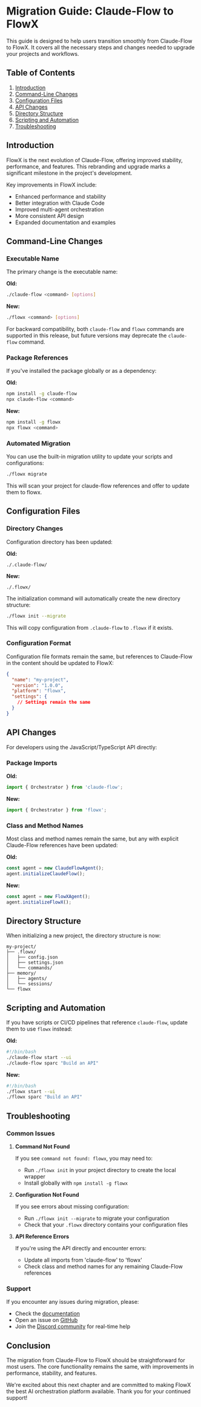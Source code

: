# Migration Guide: Claude-Flow to FlowX

This guide is designed to help users transition smoothly from Claude-Flow to FlowX. It covers all the necessary steps and changes needed to upgrade your projects and workflows.

## Table of Contents
1. [Introduction](#introduction)
2. [Command-Line Changes](#command-line-changes)
3. [Configuration Files](#configuration-files)
4. [API Changes](#api-changes)
5. [Directory Structure](#directory-structure)
6. [Scripting and Automation](#scripting-and-automation)
7. [Troubleshooting](#troubleshooting)

## Introduction

FlowX is the next evolution of Claude-Flow, offering improved stability, performance, and features. This rebranding and upgrade marks a significant milestone in the project's development.

Key improvements in FlowX include:
- Enhanced performance and stability
- Better integration with Claude Code
- Improved multi-agent orchestration
- More consistent API design
- Expanded documentation and examples

## Command-Line Changes

### Executable Name

The primary change is the executable name:

**Old:**
```bash
./claude-flow <command> [options]
```

**New:**
```bash
./flowx <command> [options]
```

For backward compatibility, both `claude-flow` and `flowx` commands are supported in this release, but future versions may deprecate the `claude-flow` command.

### Package References

If you've installed the package globally or as a dependency:

**Old:**
```bash
npm install -g claude-flow
npx claude-flow <command>
```

**New:**
```bash
npm install -g flowx
npx flowx <command>
```

### Automated Migration

You can use the built-in migration utility to update your scripts and configurations:

```bash
./flowx migrate
```

This will scan your project for claude-flow references and offer to update them to flowx.

## Configuration Files

### Directory Changes

Configuration directory has been updated:

**Old:**
```
./.claude-flow/
```

**New:**
```
./.flowx/
```

The initialization command will automatically create the new directory structure:

```bash
./flowx init --migrate
```

This will copy configuration from `.claude-flow` to `.flowx` if it exists.

### Configuration Format

Configuration file formats remain the same, but references to Claude-Flow in the content should be updated to FlowX:

```json
{
  "name": "my-project",
  "version": "1.0.0",
  "platform": "flowx",
  "settings": {
    // Settings remain the same
  }
}
```

## API Changes

For developers using the JavaScript/TypeScript API directly:

### Package Imports

**Old:**
```javascript
import { Orchestrator } from 'claude-flow';
```

**New:**
```javascript
import { Orchestrator } from 'flowx';
```

### Class and Method Names

Most class and method names remain the same, but any with explicit Claude-Flow references have been updated:

**Old:**
```javascript
const agent = new ClaudeFlowAgent();
agent.initializeClaudeFlow();
```

**New:**
```javascript
const agent = new FlowXAgent();
agent.initializeFlowX();
```

## Directory Structure

When initializing a new project, the directory structure is now:

```
my-project/
├── .flowx/
│   ├── config.json
│   ├── settings.json
│   └── commands/
├── memory/
│   ├── agents/
│   └── sessions/
└── flowx
```

## Scripting and Automation

If you have scripts or CI/CD pipelines that reference `claude-flow`, update them to use `flowx` instead:

**Old:**
```bash
#!/bin/bash
./claude-flow start --ui
./claude-flow sparc "Build an API"
```

**New:**
```bash
#!/bin/bash
./flowx start --ui
./flowx sparc "Build an API"
```

## Troubleshooting

### Common Issues

1. **Command Not Found**
   
   If you see `command not found: flowx`, you may need to:
   - Run `./flowx init` in your project directory to create the local wrapper
   - Install globally with `npm install -g flowx`

2. **Configuration Not Found**
   
   If you see errors about missing configuration:
   - Run `./flowx init --migrate` to migrate your configuration
   - Check that your `.flowx` directory contains your configuration files

3. **API Reference Errors**
   
   If you're using the API directly and encounter errors:
   - Update all imports from 'claude-flow' to 'flowx'
   - Check class and method names for any remaining Claude-Flow references

### Support

If you encounter any issues during migration, please:
- Check the [documentation](https://github.com/sethdford/flowx/docs)
- Open an issue on [GitHub](https://github.com/sethdford/flowx/issues)
- Join the [Discord community](https://discord.gg/flowx) for real-time help

## Conclusion

The migration from Claude-Flow to FlowX should be straightforward for most users. The core functionality remains the same, with improvements in performance, stability, and features.

We're excited about this next chapter and are committed to making FlowX the best AI orchestration platform available. Thank you for your continued support!